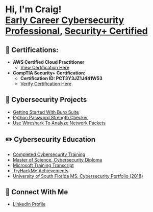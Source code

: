 <h1>Hi, I'm Craig! <br/><a href="https://github.com/craiglashley">Early Career Cybersecurity Professional</a>, <a href="https://www.linkedin.com/in/craig-l-6298a6a4/">Security+ Certified</a></h1>

<h2> 🥇   Certifications:</h2>

- <b>AWS Certified Cloud Practitioner</b>
  - [View Certification Here](https://www.credly.com/badges/90b59e99-aff9-4684-97fa-837281db3e52?source=linked_in_profile)
- <b>CompTIA Security+ Certification: </b>
  - <b>Certification ID: PCT3Y3JZ1J441W53</b>
  - [Verify Certification Here](https://www.certmetrics.com/comptia/public/verification.aspx/)



<h2>  📓   Cybersecurity Projects</h2>

- [Getting Started With Burp Suite](https://github.com/craiglashley/GettingStartedWithBurpSuite)
- [Python Password Strength Checker](https://github.com/craiglashley/PythonPasswordStrengthChecker)
- [Use Wireshark To Analyze Network Packets](https://github.com/craiglashley/UseWiresharkToAnalyzeNetworkPackets)

<h2>✏️  Cybersecurity Education</h2>

  - [Completed Cybersecurity Training](https://github.com/craiglashley/CompletedCybersecurityTraining)
  - [Master of Science, Cybersecurity Diploma](https://github.com/craiglashley/MasterofScienceDegree)
  - [Microsoft Training Transcript](https://learn.microsoft.com/en-us/users/craiglashley-5306/transcript/dwg6qi5486eq539)
  - [TryHackMe Achievements](https://github.com/craiglashley/TryHackMeAchievements)
  - [University of South Florida MS, Cybersecurity Portfolio (2018)](https://usflearn.instructure.com/eportfolios/33297?verifier=c5F8WSLrV22QlExNKYGTiDVekwv9cORC5aelqOti)

<h2> 📱   Connect With Me</h2>

  - [LinkedIn Profile](https://www.linkedin.com/in/craig-l-6298a6a4/)
